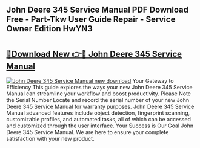 ## John Deere 345 Service Manual PDF Download Free - Part-Tkw User Guide Repair - Service Owner Edition HwYN3

# <h2><a href="http://bc92292.oget.top/?id=John+Deere+345+Service+Manual">🔗Download New 👉🔴 John Deere 345 Service Manual</a></h2>

[![John Deere 345 Service Manual new download](https://i.imgur.com/5g1atiW.png)](http://bc92292.oget.top/?id=John+Deere+345+Service+Manual)
Your Gateway to Efficiency This guide explores the ways your new John Deere 345 Service Manual can streamline your workflow and boost productivity. Please Note the Serial Number Locate and record the serial number of your new John Deere 345 Service Manual for warranty purposes. John Deere 345 Service Manual advanced features include object detection, fingerprint scanning, customizable profiles, and automated tasks, all of which can be accessed and customized through the user interface. Your Success is Our Goal John Deere 345 Service Manual. We are here to ensure your complete satisfaction with your new product.
